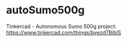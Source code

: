 # autoSumo500g
Tinkercad - Autonomous Sumo 500g project: https://www.tinkercad.com/things/bvezd7BiblS
